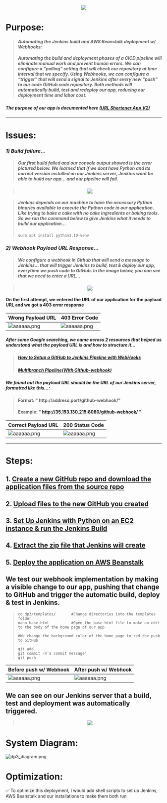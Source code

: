 <p align="center">
<img src="https://github.com/djtoler/Deployment3____AWSBeanstalk_Jenkins/blob/main/assets/dp3_img.png">
</p>

# Purpose:
> #### *Automating the Jenkins build and AWS Beanstalk deployment w/ Webhooks:*
> ##### Automating the build and deployment phases of a CICD pipeline will eliminate manual work and prevent human errors. We can configure a _"polling"_ setting that will check our repository at time interval that we specify. Using Webhooks, we can configure a _"trigger"_ that will send a signal to Jenkins after every new _"push"_ to our code GitHub code repository. Both methods will automatically build, test and redeploy our app, reducing our deployment time and labor cost.

##### The purpose of our app is documented here [(URL Shortener App V2)](https://github.com/djtoler/URL-Shortener___AWSBeanstalk-Jenkins#purpose)

___

# Issues:
### _1) Build failure..._

> ##### Our first build failed and our console output showed is the error pictured below. We learned that if we dont have Python and its correct version installed on our Jenkins server, Jenkins wont be able to build our app... and our pipeline will fail. 

> <p align="center">
> <img src="https://github.com/djtoler/Deployment3____AWSBeanstalk_Jenkins/blob/main/assets/builderror1.png">
> </p>

> ##### Jenkins depends on our machine to have the necessary Python binaries available to execute the Python code in our application. Like trying to bake a cake with no cake ingredients or baking tools. So we run the command below to give Jenkins what it needs to build our application...
> ````
> sudo apt install python3.10-venv
> ````

### _2) Webhook Payload URL Response..._
> ##### We configure a webhook in Github that will send a message to Jenkins... that will trigger Jenkins to build, test & deploy our app, everytime we push code to GitHub. In the image below, you can see that we need to enter a URL... 

> <p align="center">
> <img src="https://github.com/djtoler/Deployment3____AWSBeanstalk_Jenkins/blob/main/assets/webhookreqres.png">
> </p>

#### On the first attempt, we entered the URL of our application for the payload URL and we got a 403 error response

| Wrong Payload URL                   | 403 Error Code                      |
| ----------------------------------- | ----------------------------------- |
| ![aaaaaa.png](https://github.com/djtoler/Deployment3____AWSBeanstalk_Jenkins/blob/main/assets/webhookpayloadwrong.png) | ![aaaaaa.png](https://github.com/djtoler/Deployment3____AWSBeanstalk_Jenkins/blob/main/assets/dp3_webhookfail.PNG) | 

##### After some Google searching, we came across 2 resources that helped us understand what the payload URL is and how to structure it...
> ##### [_How to Setup a GitHub to Jenkins Pipeline with WebHooks_](https://santoshk.dev/posts/2022/how-to-setup-a-github-to-jenkins-pipeline-with-webhook/)
> ##### [_Multibranch Pipeline(With Github-webhook)_](https://blog.knoldus.com/multibranch-pipelinewith-github-webhook/)

##### We found out the payload URL should be the URL of our Jenkins server, formatted like this...:
> #### Format: " http://address:port/github-webhook/"  
> #### Example: " http://35.153.130.215:8080/github-webhook/ "

| Correct Payload URL                   | 200 Status Code                      |
| ----------------------------------- | ----------------------------------- |
| ![aaaaaa.png](https://github.com/djtoler/Deployment3____AWSBeanstalk_Jenkins/blob/main/assets/webhookpayloadcorrect.png) | ![aaaaaa.png](https://github.com/djtoler/Deployment3____AWSBeanstalk_Jenkins/blob/main/assets/dp3_webhooksuccessres.PNG) |

___

# Steps:
## 1. [Create a new GitHub repo and download the application files from the source repo](https://github.com/djtoler/URL-Shortener-Deployment2/blob/main/Deployment2DownloadUploadFiles.md)
## 2. [Upload files to the new GitHub you created](https://github.com/djtoler/URL-Shortener-Deployment2/blob/main/UploadFilesToGitHub.md)
## 3. [Set Up Jenkins with Python on an EC2 instance & run the Jenkins Build](https://github.com/djtoler/URL-Shortener-Deployment2/blob/main/Deployment2JenkinsMarkdown.md)
## 4. [Extract the zip file that Jenkins will create](https://github.com/djtoler/URL-Shortener-Deployment2/blob/main/ExtractZipFromJenkins.md)
## 5. [Deploy the application on AWS Beanstalk](https://scribehow.com/shared/How_to_Create_and_Deploy_a_Python_URL_Shortener_on_AWS_Elastic_Beanstalk__MS9pB8lfRaGFiKAq2FU-cw) 

## We test our webhook implementation by making a visible change to our app, pushing that change to GitHub and trigger the automatic build, deploy & test in Jenkins.

> ````
> cd dp3/templates/       #Change directories into the templates folder
> nano base.html          #Open the base html file to make an edit to the body of the home page of our app
>
> #We change the background color of the home page to red the push to GitHub
> 
> git add.
> git commit -m'a commit message'
> git push
> ````

| Before push w/ Webhook                      | After push w/ Webhook                               |
| ----------------------------------- | ----------------------------------- |
| ![aaaaaa.png](https://github.com/djtoler/Deployment3____AWSBeanstalk_Jenkins/blob/main/assets/dp3_urlbefore.PNG) | ![aaaaaa.png](https://github.com/djtoler/Deployment3____AWSBeanstalk_Jenkins/blob/main/assets/redbg.PNG) |

## We can see on our Jenkins server that a build, test and deployment was automatically triggered.

> <p align="center">
> <img src="https://github.com/djtoler/Deployment3____AWSBeanstalk_Jenkins/blob/main/assets/autobuild.PNG">
> </p>


# System Diagram:
![dp3_diagram.png]()

# Optimization:

<aside>
✅ To optimize this deployment, I would add shell scripts to set up Jenkins, AWS Beanstalk and our installations to make them both run 

</aside>
